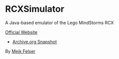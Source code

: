 # RCXSimulator
 A Java-based emulator of the Lego MindStorms RCX

[Official Website](https://www4.cs.fau.de/~felser/RCXSimulator/)
* [Archive.org Snapshot](https://web.archive.org/web/20170811193902/https://www4.cs.fau.de/~felser/RCXSimulator/)

By [Meik Felser](https://www4.cs.fau.de/~felser/)
